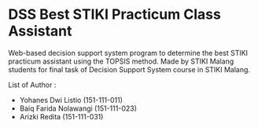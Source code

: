 # DSS Best STIKI Practicum Class Assistant

Web-based decision support system program to determine the best STIKI practicum assistant using the TOPSIS method.
Made by STIKI Malang students for final task of Decision Support System course in STIKI Malang.

List of Author :
- Yohanes Dwi Listio (151-111-011)
- Baiq Farida Nolawangi (151-111-023)
- Arizki Redita (151-111-031)
